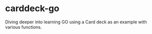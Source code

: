 # carddeck-go
Diving deeper into learning GO using a Card deck as an example with various functions. 
